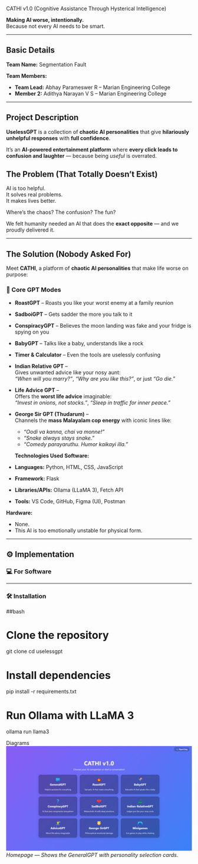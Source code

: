  CATHI v1.0 (Cognitive Assistance Through Hysterical Intelligence)

**Making AI worse, intentionally.**  
Because not every AI needs to be smart.

---

##  Basic Details

**Team Name:** Segmentation Fault  

**Team Members:**  
- **Team Lead:** Abhay Parameswer R – Marian Engineering College  
- **Member 2:** Adithya Narayan V S – Marian Engineering College  

---
##  Project Description

**UselessGPT** is a collection of **chaotic AI personalities** that give **hilariously unhelpful responses** with **full confidence**.  

It’s an **AI-powered entertainment platform** where **every click leads to confusion and laughter** — because being *useful* is overrated.  

##  The Problem (That Totally Doesn’t Exist)

AI is too helpful.  
It solves real problems.  
It makes lives better.  

Where’s the chaos? The confusion? The fun?  

We felt humanity needed an AI that does the **exact opposite** — and we proudly delivered it.  

---

## The Solution (Nobody Asked For)

Meet **CATHI**, a platform of **chaotic AI personalities** that make life worse on purpose:

### 🧠 Core GPT Modes

- **RoastGPT** – Roasts you like your worst enemy at a family reunion  
- **SadboiGPT** – Gets sadder the more you talk to it  
- **ConspiracyGPT** – Believes the moon landing was fake and your fridge is spying on you  
- **BabyGPT** – Talks like a baby, understands like a rock  
- **Timer & Calculator** – Even the tools are uselessly confusing  

- **Indian Relative GPT** –  
  Gives unwanted advice like your nosy aunt:  
  *“When will you marry?”*, *“Why are you like this?”*, or just *“Go die.”*  

- **Life Advice GPT** –  
  Offers the **worst life advice** imaginable:  
  *“Invest in onions, not stocks.”*, *“Sleep in traffic for inner peace.”*  

- **George Sir GPT (Thudarum)** –  
  Channels the **mass Malayalam cop energy** with iconic lines like:  
  - *“Oodi va kanna, chai va monne!”*  
  - *“Snake always stays snake.”*  
  - *“Comedy parayaruthu. Humor kaikayi illa.”*


  **Technologies Used**
  **Software:**  
- **Languages:** Python, HTML, CSS, JavaScript  
- **Framework:** Flask  
- **Libraries/APIs:** Ollama (LLaMA 3), Fetch API  
- **Tools:** VS Code, GitHub, Figma (UI), Postman  

**Hardware:**  
- None.  
- This AI is too emotionally unstable for physical form.  

---
## ⚙️ Implementation

### 💻 For Software

---

### 🛠 Installation


##bash
# Clone the repository
git clone <your-repo-link>
cd uselessgpt

# Install dependencies
pip install -r requirements.txt

# Run Ollama with LLaMA 3
ollama run llama3


Diagrams
![Homepage](images/homepage.png)
*Homepage — Shows the GeneralGPT with personality selection cards.*


